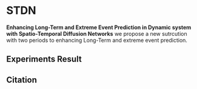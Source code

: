 # STDN
**Enhancing Long-Term and Extreme Event Prediction in Dynamic system with Spatio-Temporal Diffusion Networks**
we propose a new sutrcution with two periods to enhancing Long-Term and extreme event prediction.

## Experiments Result
## Citation

